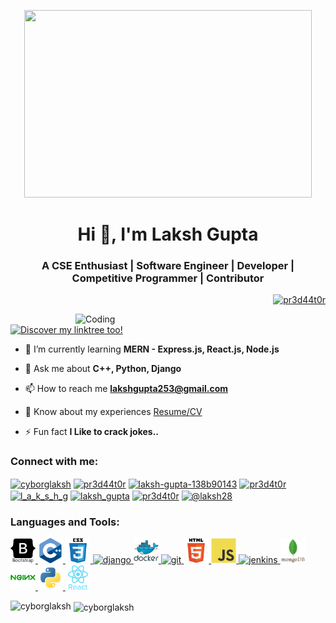 
<p align="center">
  <img width="460" height="300" src="https://c4.wallpaperflare.com/wallpaper/170/85/290/anarchy-computer-hack-hacker-wallpaper-preview.jpg">
</p>



<h1 align="center">Hi 👋, I'm Laksh Gupta</h1>
<h3 align="center">A CSE Enthusiast | Software Engineer | Developer | Competitive Programmer | Contributor </h3>

<p align="right"> <a href="https://twitter.com/pr3d44t0r" target="blank"><img src="https://img.shields.io/twitter/follow/pr3d44t0r?logo=twitter&style=for-the-badge" alt="pr3d44t0r" /></a> </p>

<img align="right" alt="Coding" width="400" src="https://cdn.dribbble.com/users/1714010/screenshots/10822383/media/ea98dfbdc8c2a056427061871bb42edc.gif" >

[![Discover my linktree too!](http://www.codingvilla.in/wp-content/uploads/2019/11/baner.jpg)](https://linktr.ee/guptalaksh)

- 🌱 I’m currently learning **MERN - Express.js, React.js, Node.js**

- 💬 Ask me about **C++, Python, Django**

- 📫 How to reach me **lakshgupta253@gmail.com**

- 📄 Know about my experiences [Resume/CV](https://drive.google.com/file/d/1GTyMzdVpcR4Tvvrvezo77jdEYXlbX_zx/view?usp=sharing)

- ⚡ Fun fact **I Like to crack jokes..**


                                                 
<h3 align="left">Connect with me:</h3>
<p align="left">
<a href="https://dev.to/cyborglaksh" target="blank"><img align="center" src="https://raw.githubusercontent.com/rahuldkjain/github-profile-readme-generator/master/src/images/icons/Social/devto.svg" alt="cyborglaksh" height="30" width="40" /></a>
<a href="https://twitter.com/pr3d44t0r" target="blank"><img align="center" src="https://raw.githubusercontent.com/rahuldkjain/github-profile-readme-generator/master/src/images/icons/Social/twitter.svg" alt="pr3d44t0r" height="30" width="40" /></a>
<a href="https://linkedin.com/in/laksh-gupta-138b90143" target="blank"><img align="center" src="https://raw.githubusercontent.com/rahuldkjain/github-profile-readme-generator/master/src/images/icons/Social/linked-in-alt.svg" alt="laksh-gupta-138b90143" height="30" width="40" /></a>
<a href="https://stackoverflow.com/users/pr3d4t0r" target="blank"><img align="center" src="https://raw.githubusercontent.com/rahuldkjain/github-profile-readme-generator/master/src/images/icons/Social/stack-overflow.svg" alt="pr3d4t0r" height="30" width="40" /></a>
<a href="https://www.codechef.com/users/l_a_k_s_h_g" target="blank"><img align="center" src="https://cdn.jsdelivr.net/npm/simple-icons@3.1.0/icons/codechef.svg" alt="l_a_k_s_h_g" height="30" width="40" /></a>
<a href="https://codeforces.com/profile/laksh_gupta" target="blank"><img align="center" src="https://raw.githubusercontent.com/rahuldkjain/github-profile-readme-generator/master/src/images/icons/Social/codeforces.svg" alt="laksh_gupta" height="30" width="40" /></a>
<a href="https://www.leetcode.com/pr3d4t0r" target="blank"><img align="center" src="https://raw.githubusercontent.com/rahuldkjain/github-profile-readme-generator/master/src/images/icons/Social/leet-code.svg" alt="pr3d4t0r" height="30" width="40" /></a>
<a href="https://www.hackerearth.com/@laksh28" target="blank"><img align="center" src="https://raw.githubusercontent.com/rahuldkjain/github-profile-readme-generator/master/src/images/icons/Social/hackerearth.svg" alt="@laksh28" height="30" width="40" /></a>
</p>

<h3 align="left">Languages and Tools:</h3>
<p align="left"> <a href="https://getbootstrap.com" target="_blank" rel="noreferrer"> <img src="https://raw.githubusercontent.com/devicons/devicon/master/icons/bootstrap/bootstrap-plain-wordmark.svg" alt="bootstrap" width="40" height="40"/> </a> <a href="https://www.w3schools.com/cpp/" target="_blank" rel="noreferrer"> <img src="https://raw.githubusercontent.com/devicons/devicon/master/icons/cplusplus/cplusplus-original.svg" alt="cplusplus" width="40" height="40"/> </a> <a href="https://www.w3schools.com/css/" target="_blank" rel="noreferrer"> <img src="https://raw.githubusercontent.com/devicons/devicon/master/icons/css3/css3-original-wordmark.svg" alt="css3" width="40" height="40"/> </a> <a href="https://www.djangoproject.com/" target="_blank" rel="noreferrer"> <img src="https://cdn.worldvectorlogo.com/logos/django.svg" alt="django" width="40" height="40"/> </a> <a href="https://www.docker.com/" target="_blank" rel="noreferrer"> <img src="https://raw.githubusercontent.com/devicons/devicon/master/icons/docker/docker-original-wordmark.svg" alt="docker" width="40" height="40"/> </a> <a href="https://git-scm.com/" target="_blank" rel="noreferrer"> <img src="https://www.vectorlogo.zone/logos/git-scm/git-scm-icon.svg" alt="git" width="40" height="40"/> </a> <a href="https://www.w3.org/html/" target="_blank" rel="noreferrer"> <img src="https://raw.githubusercontent.com/devicons/devicon/master/icons/html5/html5-original-wordmark.svg" alt="html5" width="40" height="40"/> </a> <a href="https://developer.mozilla.org/en-US/docs/Web/JavaScript" target="_blank" rel="noreferrer"> <img src="https://raw.githubusercontent.com/devicons/devicon/master/icons/javascript/javascript-original.svg" alt="javascript" width="40" height="40"/> </a> <a href="https://www.jenkins.io" target="_blank" rel="noreferrer"> <img src="https://www.vectorlogo.zone/logos/jenkins/jenkins-icon.svg" alt="jenkins" width="40" height="40"/> </a> <a href="https://www.mongodb.com/" target="_blank" rel="noreferrer"> <img src="https://raw.githubusercontent.com/devicons/devicon/master/icons/mongodb/mongodb-original-wordmark.svg" alt="mongodb" width="40" height="40"/> </a> <a href="https://www.nginx.com" target="_blank" rel="noreferrer"> <img src="https://raw.githubusercontent.com/devicons/devicon/master/icons/nginx/nginx-original.svg" alt="nginx" width="40" height="40"/> </a> <a href="https://www.python.org" target="_blank" rel="noreferrer"> <img src="https://raw.githubusercontent.com/devicons/devicon/master/icons/python/python-original.svg" alt="python" width="40" height="40"/> </a> <a href="https://reactjs.org/" target="_blank" rel="noreferrer"> <img src="https://raw.githubusercontent.com/devicons/devicon/master/icons/react/react-original-wordmark.svg" alt="react" width="40" height="40"/> </a> </p>



<p><img align="left" src="https://github-readme-stats.vercel.app/api/top-langs?username=cyborglaksh&show_icons=true&locale=en&layout=compact" alt="cyborglaksh" /></p>

<p>&nbsp;<img align="center" src="https://github-readme-stats.vercel.app/api?username=cyborglaksh&show_icons=true&locale=en" alt="cyborglaksh" /></p>

<!---
<p><img align="center" src="https://github-readme-streak-stats.herokuapp.com/?user=cyborglaksh&" alt="cyborglaksh" /></p>
--> 

